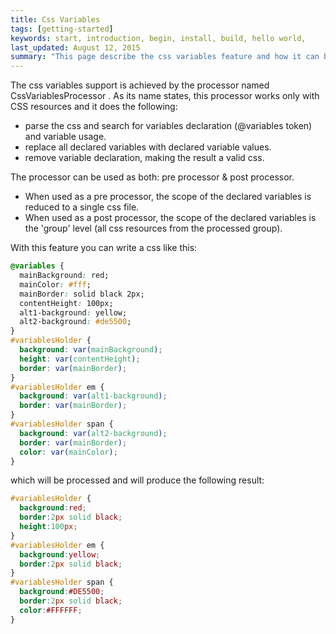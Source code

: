 ```yaml
---
title: Css Variables
tags: [getting-started]
keywords: start, introduction, begin, install, build, hello world,
last_updated: August 12, 2015
summary: "This page describe the css variables feature and how it can be used with wro4j. The css custom syntax required for css variables was inspired from: http://disruptive-innovations.com/zoo/cssvariables/"
---
```



The css variables support is achieved by the processor named CssVariablesProcessor . As its name states, this processor works only with CSS resources and it does the following: 

  * parse the css and search for variables declaration (@variables token) and variable usage.  
  * replace all declared variables with declared variable values.
  * remove variable declaration, making the result a valid css. 

The processor can be used as both: pre processor & post processor. 

  * When used as a pre processor, the scope of the declared variables is reduced to a single css file. 
  * When used as a post processor, the scope of the declared variables is the 'group' level (all css resources from the processed group).

With this feature you can write a css like this:

```css
@variables {
  mainBackground: red;
  mainColor: #fff;
  mainBorder: solid black 2px; 
  contentHeight: 100px;
  alt1-background: yellow; 
  alt2-background: #de5500;
}
#variablesHolder {
  background: var(mainBackground);
  height: var(contentHeight);
  border: var(mainBorder);
}
#variablesHolder em {
  background: var(alt1-background);
  border: var(mainBorder);
}
#variablesHolder span {
  background: var(alt2-background);
  border: var(mainBorder);
  color: var(mainColor);
}
```

which will be processed and will produce the following result:

```css
#variablesHolder {
  background:red;
  border:2px solid black;
  height:100px;
}
#variablesHolder em {
  background:yellow;
  border:2px solid black;
}
#variablesHolder span {
  background:#DE5500;
  border:2px solid black;
  color:#FFFFFF;
}
```